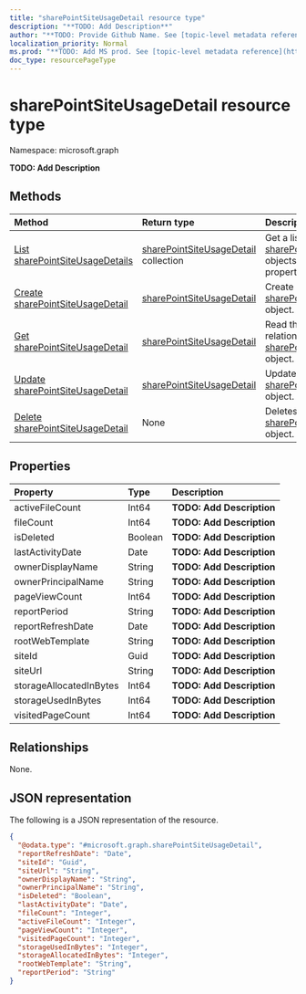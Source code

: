 ```yaml
---
title: "sharePointSiteUsageDetail resource type"
description: "**TODO: Add Description**"
author: "**TODO: Provide Github Name. See [topic-level metadata reference](https://msgo.azurewebsites.net/add/document/guidelines/metadata.html#topic-level-metadata)**"
localization_priority: Normal
ms.prod: "**TODO: Add MS prod. See [topic-level metadata reference](https://msgo.azurewebsites.net/add/document/guidelines/metadata.html#topic-level-metadata)**"
doc_type: resourcePageType
---
```


# sharePointSiteUsageDetail resource type

Namespace: microsoft.graph

**TODO: Add Description**

## Methods
|Method|Return type|Description|
|:---|:---|:---|
|[List sharePointSiteUsageDetails](../api/sharepointsiteusagedetail-list.md)|[sharePointSiteUsageDetail](../resources/sharepointsiteusagedetail.md) collection|Get a list of the [sharePointSiteUsageDetail](../resources/sharepointsiteusagedetail.md) objects and their properties.|
|[Create sharePointSiteUsageDetail](../api/sharepointsiteusagedetail-create.md)|[sharePointSiteUsageDetail](../resources/sharepointsiteusagedetail.md)|Create a new [sharePointSiteUsageDetail](../resources/sharepointsiteusagedetail.md) object.|
|[Get sharePointSiteUsageDetail](../api/sharepointsiteusagedetail-get.md)|[sharePointSiteUsageDetail](../resources/sharepointsiteusagedetail.md)|Read the properties and relationships of a [sharePointSiteUsageDetail](../resources/sharepointsiteusagedetail.md) object.|
|[Update sharePointSiteUsageDetail](../api/sharepointsiteusagedetail-update.md)|[sharePointSiteUsageDetail](../resources/sharepointsiteusagedetail.md)|Update the properties of a [sharePointSiteUsageDetail](../resources/sharepointsiteusagedetail.md) object.|
|[Delete sharePointSiteUsageDetail](../api/sharepointsiteusagedetail-delete.md)|None|Deletes a [sharePointSiteUsageDetail](../resources/sharepointsiteusagedetail.md) object.|

## Properties
|Property|Type|Description|
|:---|:---|:---|
|activeFileCount|Int64|**TODO: Add Description**|
|fileCount|Int64|**TODO: Add Description**|
|isDeleted|Boolean|**TODO: Add Description**|
|lastActivityDate|Date|**TODO: Add Description**|
|ownerDisplayName|String|**TODO: Add Description**|
|ownerPrincipalName|String|**TODO: Add Description**|
|pageViewCount|Int64|**TODO: Add Description**|
|reportPeriod|String|**TODO: Add Description**|
|reportRefreshDate|Date|**TODO: Add Description**|
|rootWebTemplate|String|**TODO: Add Description**|
|siteId|Guid|**TODO: Add Description**|
|siteUrl|String|**TODO: Add Description**|
|storageAllocatedInBytes|Int64|**TODO: Add Description**|
|storageUsedInBytes|Int64|**TODO: Add Description**|
|visitedPageCount|Int64|**TODO: Add Description**|

## Relationships
None.

## JSON representation
The following is a JSON representation of the resource.
<!-- {
  "blockType": "resource",
  "keyProperty": "id",
  "@odata.type": "microsoft.graph.sharePointSiteUsageDetail",
  "baseType": "",
  "openType": false
}
-->
``` json
{
  "@odata.type": "#microsoft.graph.sharePointSiteUsageDetail",
  "reportRefreshDate": "Date",
  "siteId": "Guid",
  "siteUrl": "String",
  "ownerDisplayName": "String",
  "ownerPrincipalName": "String",
  "isDeleted": "Boolean",
  "lastActivityDate": "Date",
  "fileCount": "Integer",
  "activeFileCount": "Integer",
  "pageViewCount": "Integer",
  "visitedPageCount": "Integer",
  "storageUsedInBytes": "Integer",
  "storageAllocatedInBytes": "Integer",
  "rootWebTemplate": "String",
  "reportPeriod": "String"
}
```

